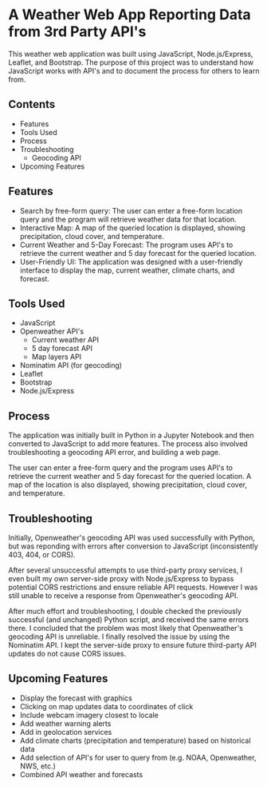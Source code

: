# A Weather Web App Reporting Data from 3rd Party API's

This weather web application was built using JavaScript, Node.js/Express, Leaflet, and Bootstrap. The purpose of this project was to understand how JavaScript works with API's and to document the process for others to learn from.

## Contents
- Features
- Tools Used
- Process
- Troubleshooting
    - Geocoding API
- Upcoming Features

## Features
- Search by free-form query: The user can enter a free-form location query and the program will retrieve weather data for that location.
- Interactive Map: A map of the queried location is displayed, showing precipitation, cloud cover, and temperature.
- Current Weather and 5-Day Forecast: The program uses API's to retrieve the current weather and 5 day forecast for the queried location.
- User-Friendly UI: The application was designed with a user-friendly interface to display the map, current weather, climate charts, and forecast.


## Tools Used
- JavaScript
- Openweather API's
    - Current weather API
    - 5 day forecast API
    - Map layers API
- Nominatim API (for geocoding)
- Leaflet
- Bootstrap
- Node.js/Express

## Process
The application was initially built in Python in a Jupyter Notebook and then converted to JavaScript to add more features. The process also involved troubleshooting a geocoding API error, and building a web page.

The user can enter a free-form query and the program uses API's to retrieve the current weather and 5 day forecast for the queried location. A map of the location is also displayed, showing precipitation, cloud cover, and temperature.

## Troubleshooting
Initially, Openweather's geocoding API was used successfully with Python, but was reponding with errors after conversion to JavaScript (inconsistently 403, 404, or CORS).

After several unsuccessful attempts to use third-party proxy services, I even built my own server-side proxy with Node.js/Express to bypass potential CORS restrictions and ensure reliable API requests. However I was still unable to receive a response from Openweather's geocoding API. 

After much effort and troubleshooting, I double checked the previously successful (and unchanged) Python script, and received the same errors there. I concluded that the problem was most likely that Openweather's geocoding API is unreliable. I finally resolved the issue by using the Nominatim API. I kept the server-side proxy to ensure future third-party API updates do not cause CORS issues.

## Upcoming Features
- Display the forecast with graphics
- Clicking on map updates data to coordinates of click
- Include webcam imagery closest to locale
- Add weather warning alerts
- Add in geolocation services
- Add climate charts (precipitation and temperature) based on historical data
- Add selection of API's for user to query from (e.g. NOAA, Openweather, NWS, etc.)
- Combined API weather and forecasts
